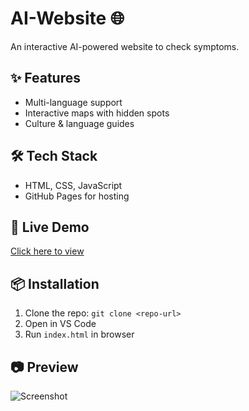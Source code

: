 # AI-Website 🌐
An interactive AI-powered website to check symptoms.

## ✨ Features
- Multi-language support
- Interactive maps with hidden spots
- Culture & language guides

## 🛠 Tech Stack
- HTML, CSS, JavaScript
- GitHub Pages for hosting

## 🚀 Live Demo
[Click here to view](https://username.github.io/AI-website)

## 📦 Installation
1. Clone the repo: `git clone <repo-url>`
2. Open in VS Code
3. Run `index.html` in browser

## 📷 Preview
![Screenshot](screenshot.png)
